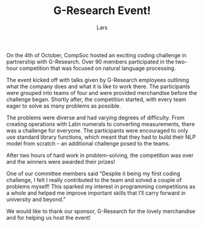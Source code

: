 ﻿---
title: 'G-Research Event!'
author: Lars
---

On the 4th of October, CompSoc hosted an exciting coding challenge in partnership with G-Research. Over 90 members participated in the two-hour competition that was focused on natural language processing.

The event kicked off with talks given by G-Research employees outlining what the company does and what it is like to work there. The participants were grouped into teams of four and were provided merchandise before the challenge began. Shortly after, the competition started, with every team eager to solve as many problems as possible.

The problems were diverse and had varying degrees of difficulty. From creating operations with Latin numerals to converting measurements, there was a challenge for everyone. The participants were encouraged to only use standard library functions, which meant that they had to build their NLP model from scratch – an additional challenge posed to the teams.

After two hours of hard work in problem-solving, the competition was over and the winners were awarded their prizes!

One of our committee members said “Despite it being my first coding challenge, I felt I really contributed to the team and solved a couple of problems myself! This sparked my interest in programming competitions as a whole and helped me improve important skills that I’ll carry forward in university and beyond.”

We would like to thank our sponsor, G-Research for the lovely merchandise and for helping us host the event!
